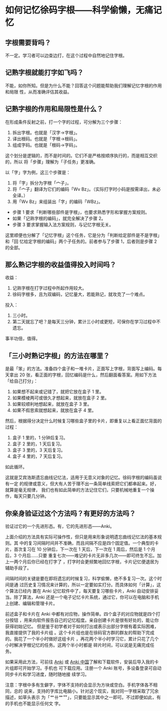 # 如何记忆徐码字根——科学偷懒，无痛记忆

## 字根需要背吗？

不一定。学习者可以边查边打，在这个过程中自然地记住字根。

## 记熟字根就能打字如飞吗？

不能，如你所知。但是为什么不能？回答这个问题能帮助我们理解记忆字根的作用和局限
性，从而准确评估其收益。

## 记熟字根的作用和局限性是什么？

在形成条件反射之前，打一个字的过程，可分解为三个步骤：

1. 拆出字根。也就是「汉字→字根」。
2. 译出根码。也就是「字根→根码」。
3. 组成字码。也就是「根码→字码」。

这个划分是逻辑的，而不是时间的。它们不是严格按顺序执行的，而是相互交织的，所以
将「步骤」理解为「子任务」更准确。

以「字」字为例，这三个步骤是：

1. 将「字」拆分为字根「宀子」。
2. 将「宀子」翻译为它们的编码「Wv Bz」。（实际打字时小码是按需译出，未必全译。）
3. 用「Wv Bz」来组装出「字」的编码「WBz」。

- 步骤 1 要求「判断哪些部件是字根」，也要求熟悉字形和掌握方案规则。
- 如果「记熟字根的编码」，就完全解决了步骤 2。
- 步骤 3 要求掌握输入法方案规则，与记忆字根无关。

这里顺便也分解了「记忆字根」这个任务，它是分为「判断给定部件是不是字根」和「回
忆给定字根的编码」两个子任务的。前者参与了步骤 1，后者则是步骤 2 的全部。

## 那么熟记字根的收益值得投入时间吗？

收益：

1. 记熟字根在打字过程中所起作用较大。
2. 徐码字根多，且为双编码，记忆量大，若能熟记，就攻克了一个难点。

投入：

1. 三小时。
2. 第二天就忘了吧？是每天三分钟，累计三小时或更短，可保你在学习过程中不遗忘。

事半功倍，值得。

## 「三小时熟记字根」的方法在哪里？

是最「笨」的方法。准备四个盒子和一堆卡片，正面写上字根，背面写上编码。每天拿出
20 张，看正面的字根，回忆编码是什么，然后翻面看答案。用如下方法「给自己打分」：

1. 如果想不起来或记错了，就把它放在盒子 1 里。
2. 如果模棱两可或很久才想起来，就放在盒子 2 里。
3. 如果较顺利地想起来，就放在盒子 3 里。
4. 如果不假思索就想起来，就放在盒子 4 里。

然后，根据得分决定什么时候复习哪些盒子里的卡片，即重复以上看正面忆背面的过程：

1. 盒子 1 里的，1 分钟后复习。
2. 盒子 2 里的，1 天后复习。
3. 盒子 3 里的，3 天后复习。
4. 盒子 4 里的，7 天后复习。

如此循环。

这就是艾宾浩斯遗忘曲线记忆法，适用于无意义对象的记忆。徐码字根的编码虽说有一定
的规律或意义，但大有人苦于理不出一条简单线索把它们都串起来。好，就算是毫无规律，
我们也有如此简单的方法记住它们，只要机械地重复一个操作，每天只要几分钟。

## 你亲身验证过这个方法吗？有更好的方法吗？

验证过它的一个先进形态。有，它的先进形态——Anki。

上面介绍的方法具有实际可操作性，但只是用来形象说明遗忘曲线记忆法的基本规则。其
中的复习间隔时间并不准确，而且间隔不应是四个固定值。一个典型的卡片，首次复习在
10 分钟后，下一次在 1 天后，下一次在 1 周后，然后是 1 个月后，3 个月后……只要
重复七次——难记的卡片无非多几次——即可终生不忘。加上一两个月后你已经在打字了
，打字时会更频繁地回忆字根，卡片记忆便退居为辅助手段了。

间隔时间的关键是要在即将遗忘的时候复习，科学偷懒，绝不多复习一次。这个时间是通
过历史复习情况来计算的，所以一定要如实打分。而具体如何「计算」，这个算法已经内
置在 Anki 记忆软件中了，每天要复习哪些卡片，Anki 自动安排妥当。除了算法，Anki
还是一个电子记忆卡片系统，通过它，你可以在电脑和手机上创建、编辑和管理卡片。

前述盒子和卡片在 Anki 中都有对应物，操作简单。四个盒子的对应物就是四个打分按钮
，用来向软件报告自己的记忆程度。亲自创建卡片是很有好处的，能让你获得初始记忆。
但是鉴于初学者对于如何打出或表示出部分字根有着实际困难，我直接提供了我的卡片组
。这个卡片组也是在徐码官方群的群友的帮助下完成的。我花了一个半小时做好这组卡片
，再花两个半小时学习它，累计只花了几个小时解决字根记忆的任务。这两个半小时都是
碎片时间，可以说是无痛完成任务。

如果采用此方法，可前往 [Anki](http://ankiweb.net/) 或 [Anki 中国](
http://ankichina.net/)了解和下载软件，安装后导入我的卡片组即可开始学习。手机也
可下载应用。注册一个 Anki 账号，多设备登录可自动同步卡片和学习进度，随时随地接
续学习。

注意：字根中多有生僻字，字体不支持的会显示为方块或空白。手机字体各不相同，总的
说来，支持的字库比电脑小。针对这个现实，我对同一字根采取了冗余描述，如草头表示
为「艹卄⺾⺿」，只要能显示其中之一即可。不过即便如此，有的手机也不能显示任何文
字。
